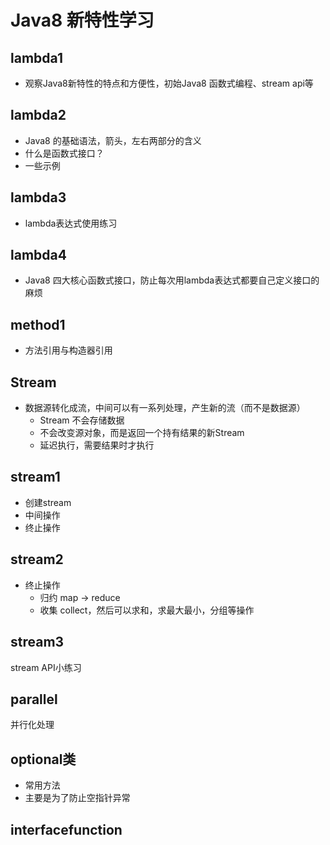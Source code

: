 # Java8 新特性学习

## lambda1 
- 观察Java8新特性的特点和方便性，初始Java8 函数式编程、stream api等

## lambda2
- Java8 的基础语法，箭头，左右两部分的含义
- 什么是函数式接口？
- 一些示例

## lambda3
- lambda表达式使用练习

## lambda4
- Java8 四大核心函数式接口，防止每次用lambda表达式都要自己定义接口的麻烦

## method1
- 方法引用与构造器引用

## Stream
- 数据源转化成流，中间可以有一系列处理，产生新的流（而不是数据源）
    - Stream 不会存储数据
    - 不会改变源对象，而是返回一个持有结果的新Stream
    - 延迟执行，需要结果时才执行
## stream1
- 创建stream
- 中间操作
- 终止操作  
   
## stream2
- 终止操作
    - 归约 map -> reduce
    - 收集 collect，然后可以求和，求最大最小，分组等操作
    
## stream3
stream API小练习

## parallel
并行化处理

## optional类
- 常用方法
- 主要是为了防止空指针异常

## interfacefunction




